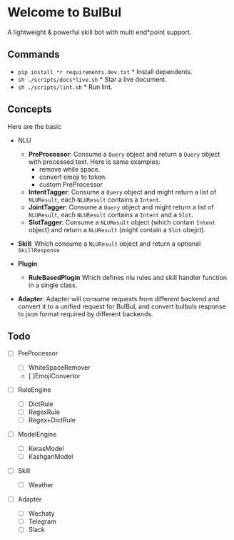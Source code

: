 # Welcome to BulBul

A lightweight & powerful skill bot with multi end*point support.

## Commands

* `pip install *r requirements.dev.txt` * Install dependents.
* `sh ./scripts/docs*live.sh` * Star a live document.
* `sh ./scripts/lint.sh` * Run lint.

## Concepts

Here are the basic

* NLU
  * **PreProcessor**: Consume a `Query` object and return a `Query` object with
    processed text. Here is same examples:
    * remove while space.
    * convert emoji to token.
    * custom PreProcessor
  * **IntentTagger**: Consume a `Query` object and might return a list of `NLUResult`,
    each `NLUResult` contains a `Intent`.
  * **JointTagger**: Consume a `Query` object and might return a list of `NLUResult`,
    each `NLUResult` contains a `Intent` and a `Slot`.
  * **SlotTagger**: Consume a `NLUResult` object (which contain `Intent` object)
    and return a `NLUResult` (might contain a `Slot` obejct).

* **Skill**: Which consume a `NLUResult` object and return a optional `SkillResponse`
* **Plugin**
  * **RuleBasedPlugin** Which defines nlu rules and skill handler function in a single class.
* **Adapter**: Adapter will consume requests from different backend and convert it to
    a unified request for BulBul, and convert bulbuls response to json format required by
    different backends.

## Todo

* [ ] PreProcessor
  * [ ] WhiteSpaceRemover
  * [ ]EmojiConvertor

* [ ] RuleEngine
  * [ ] DictRule
  * [ ] RegexRule
  * [ ] Regex+DictRule
* [ ] ModelEngine
  * [ ] KerasModel
  * [ ] KashgariModel
* [ ] Skill
  * [ ] Weather
* [ ] Adapter
  * [ ] Wechaty
  * [ ] Telegram
  * [ ] Slack
